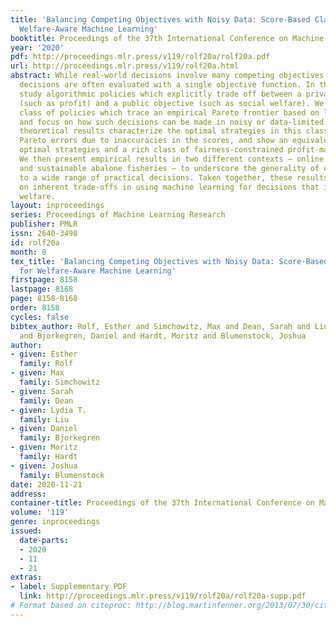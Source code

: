 ```yaml
---
title: 'Balancing Competing Objectives with Noisy Data: Score-Based Classifiers for
  Welfare-Aware Machine Learning'
booktitle: Proceedings of the 37th International Conference on Machine Learning
year: '2020'
pdf: http://proceedings.mlr.press/v119/rolf20a/rolf20a.pdf
url: http://proceedings.mlr.press/v119/rolf20a.html
abstract: While real-world decisions involve many competing objectives, algorithmic
  decisions are often evaluated with a single objective function. In this paper, we
  study algorithmic policies which explicitly trade off between a private objective
  (such as profit) and a public objective (such as social welfare). We analyze a natural
  class of policies which trace an empirical Pareto frontier based on learned scores,
  and focus on how such decisions can be made in noisy or data-limited regimes. Our
  theoretical results characterize the optimal strategies in this class, bound the
  Pareto errors due to inaccuracies in the scores, and show an equivalence between
  optimal strategies and a rich class of fairness-constrained profit-maximizing policies.
  We then present empirical results in two different contexts — online content recommendation
  and sustainable abalone fisheries — to underscore the generality of our approach
  to a wide range of practical decisions. Taken together, these results shed light
  on inherent trade-offs in using machine learning for decisions that impact social
  welfare.
layout: inproceedings
series: Proceedings of Machine Learning Research
publisher: PMLR
issn: 2640-3498
id: rolf20a
month: 0
tex_title: 'Balancing Competing Objectives with Noisy Data: Score-Based Classifiers
  for Welfare-Aware Machine Learning'
firstpage: 8158
lastpage: 8168
page: 8158-8168
order: 8158
cycles: false
bibtex_author: Rolf, Esther and Simchowitz, Max and Dean, Sarah and Liu, Lydia T.
  and Bjorkegren, Daniel and Hardt, Moritz and Blumenstock, Joshua
author:
- given: Esther
  family: Rolf
- given: Max
  family: Simchowitz
- given: Sarah
  family: Dean
- given: Lydia T.
  family: Liu
- given: Daniel
  family: Bjorkegren
- given: Moritz
  family: Hardt
- given: Joshua
  family: Blumenstock
date: 2020-11-21
address: 
container-title: Proceedings of the 37th International Conference on Machine Learning
volume: '119'
genre: inproceedings
issued:
  date-parts:
  - 2020
  - 11
  - 21
extras:
- label: Supplementary PDF
  link: http://proceedings.mlr.press/v119/rolf20a/rolf20a-supp.pdf
# Format based on citeproc: http://blog.martinfenner.org/2013/07/30/citeproc-yaml-for-bibliographies/
---
```

